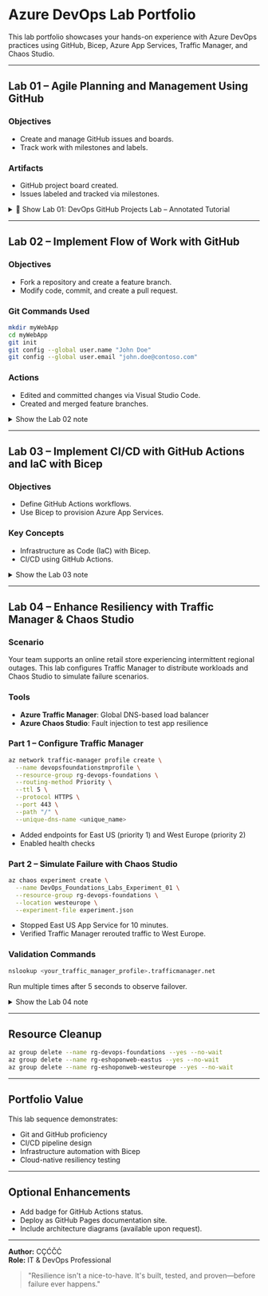 # Azure DevOps Lab Portfolio

This lab portfolio showcases your hands-on experience with Azure DevOps practices using GitHub, Bicep, Azure App Services, Traffic Manager, and Chaos Studio.

---

## Lab 01 – Agile Planning and Management Using GitHub

### Objectives
- Create and manage GitHub issues and boards.
- Track work with milestones and labels.

### Artifacts
- GitHub project board created.
- Issues labeled and tracked via milestones.



<details>
<summary>📁 Show Lab 01: DevOps GitHub Projects Lab – Annotated Tutorial</summary>

This lab demonstrates how to set up GitHub repositories, milestones, issues, projects, and project boards using Agile principles. Each step is **annotated** to help you understand the purpose behind the action.

---

## A: Create a GitHub Repo, Project, and Project Board

💡 **Purpose**: Establish the foundation for Agile planning and tracking by organizing work into milestones, issues, and visual project boards.

### Task 1: Create a GitHub Repo

1. Open a browser and go to [https://github.com](https://github.com).
2. **Login** using your GitHub account.
3. Click **Repositories > New** to start a new repository.
4. Fill in the repository details:
   - **Owner**: Your GitHub username.
   - **Repository name**: `DevOpsCoreIntroRepo`
   - **Visibility**: Set to `Private`.
   - **README**: Enable "Add a README file" ✅
   - **.gitignore**: Choose `Visual Studio` ➡️ *ignores typical build artifacts for .NET projects.*
   - **License**: Select `MIT` ➡️ *a permissive open-source license.*
5. Click **Create repository**.

> 🛠️ **Why this matters**: A well-initialized repo with a README, .gitignore, and license prepares your project for tracking and collaboration from day one.

---

### Task 2: Create GitHub Milestones and Issues

> 🧭 **Milestones help you track progress toward major objectives. Issues represent specific tasks or bugs.**

1. On the `DevOpsCoreIntroRepo` page, select the **Issues** tab.
2. Click **Milestones > New milestone**
   - **Title**: `alpha release`
   - **Due date**: One week from today
   - **Description**: "Completion of the alpha release"
   - Click **Create milestone**
3. Repeat to create `beta release` (due in 2 weeks, description: "Completion of the beta release")
4. Return to **Issues > New issue**
   - **Title**: `Repo README page is empty`
   - **Description**: "Brevity might be a virtue, but this README page can really use some text."
   - Set **Milestone**: `alpha release`
   - Set **Label**: `bug`
   - Click **Create**

> 📌 **Note**: Milestones let you visually monitor how close you are to a release. Labels categorize and filter issues.

---

### Task 3: Create a GitHub Project

> 🧱 **GitHub Projects let you group issues and tasks into structured workflows – table, board, or roadmap views.**

1. From the GitHub home, click your **avatar icon > Your Projects > New Project**
2. Select the **Team planning** template
3. Open the autogenerated project → open **Project settings**
4. Update project settings:
   - **Name**: `DevOps Core Intro Project`
   - **Short description**: `Introduction to GitHub Projects`
   - Click **Save**
5. In the README section, paste the following:

```markdown
### Welcome to DevOps Core Intro Project ###

**Projects are a customizable, flexible tool for planning and tracking your work.**

To find out more, refer to GitHub documentation [about Projects](https://docs.github.com/issues/planning-and-tracking-with-projects/learningabout-projects/about-projects).
```

6. Click **Preview**, then **Save**
7. Scroll to the **Danger zone** and **note** visibility/close/delete options (do not act)
8. Scroll back and explore options to **Manage access** and **custom fields**
9. Exit settings by clicking `<– Settings`

> ⚙️ **Tip**: The project README is a landing page – document what this project tracks.

---

### Task 4: Create a GitHub Project Board

> 📊 **Kanban-style boards help you visualize and manage workflow across Todo → In Progress → Done.**

1. On the DevOps Core Intro Project page, select the **Backlog caret > Layout > Board**
2. Review default columns:
   - `Todo`
   - `In Progress`
   - `Done`
3. Add a new column:
   - Click `+ New Column`
   - **Label**: `Review In Progress`
   - **Description**: `This item is being reviewed`
   - Choose a color
   - Click **Save**
4. Drag the new column between `In Progress` and `Done`

> 🎯 **Key takeaway**: Kanban columns model real-world team status. You can drag items across statuses for visual progress tracking.

---

## B: Create and Manage Project Board Items

> ✍️ **Items can be added as drafts or linked to existing issues. These represent actionable work.**

### Task 1: Add a Draft Item

1. In the `Todo` column, click **+ Add item**
2. Type: `Missing Wiki`, then press `Ctrl + Enter`
3. Click **... > Convert to issue**
4. In the dropdown, select `DevOpsCoreIntroRepo`
5. Click the created **Missing Wiki** issue
6. Add **label**: `enhancement`
7. Add **milestone**: `alpha release`
8. Close the issue pane
9. Add another item: `Additional collaborators needed`, press `Ctrl + Enter`
10. Convert it to an issue in `DevOpsCoreIntroRepo`

### Task 2: Add an Item Based on an Issue

1. In the `Todo` column, click **+ Add item**
2. Type `#` → choose `DevOpsCoreIntroRepo`
3. Select: `Repo README page is empty (#1)`
4. Open the issue pane → add **Assignee**: yourself
5. Move it to `In Progress`

> 🔄 **Issue linking bridges your planning board to your code-level tasks.**

### Task 3: Review Automation Settings

1. In project, click **Ellipsis > Workflows**
2. Review **Item closed** workflow → auto-moves item to `Done` upon close
3. Navigate to your repo → open **README.md**
4. Click pencil ✏️ to edit → replace with:

```markdown
### Welcome to DevOps Core Intro Project Repository ###

**Projects are a customizable, flexible tool for planning and tracking your work.**

To find out more, refer to [GitHub documentation](https://docs.github.com/issues/planning-and-tracking-with-projects/learningabout-projects/about-projects).
```

5. Click **Commit changes**
6. Open **Issues > Repo README page is empty**
7. Click **Close issue**

> ✅ **This triggers automation**: The item moves to `Done`, and the milestone shows 50% progress.

8. Refresh project board to confirm item is in `Done`

> 🧪 **Automation makes boards self-updating — reducing manual status changes.**

</details>


---

## Lab 02 – Implement Flow of Work with GitHub

### Objectives
- Fork a repository and create a feature branch.
- Modify code, commit, and create a pull request.

### Git Commands Used
```bash
mkdir myWebApp
cd myWebApp
git init
git config --global user.name "John Doe"
git config --global user.email "john.doe@contoso.com"
```

### Actions
- Edited and committed changes via Visual Studio Code.
- Created and merged feature branches.

<details>
<summary> Show the Lab 02 note </summary>

## A: Create a GitHub Repo, Project, and Project Board

> 💡 **Purpose**: Establish the foundation for Agile planning and tracking by organizing work into milestones, issues, and visual project boards.

### Task 1: Create a GitHub Repo

1. Open a browser and go to [https://github.com](https://github.com).
2. **Login** using your GitHub account.
3. Click **Repositories > New** to start a new repository.
4. Fill in the repository details:
   - **Owner**: Your GitHub username.
   - **Repository name**: `DevOpsCoreIntroRepo`
   - **Visibility**: Set to `Private`.
   - **README**: Enable "Add a README file" ✅
   - **.gitignore**: Choose `Visual Studio` ➡️ *ignores typical build artifacts for .NET projects.*
   - **License**: Select `MIT` ➡️ *a permissive open-source license.*
5. Click **Create repository**.

> 🛠️ **Why this matters**: A well-initialized repo with a README, .gitignore, and license prepares your project for tracking and collaboration from day one.

---

### Task 2: Create GitHub Milestones and Issues

> 🧭 **Milestones help you track progress toward major objectives. Issues represent specific tasks or bugs.**

1. On the `DevOpsCoreIntroRepo` page, select the **Issues** tab.
2. Click **Milestones > New milestone**
   - **Title**: `alpha release`
   - **Due date**: One week from today
   - **Description**: "Completion of the alpha release"
   - Click **Create milestone**
3. Repeat to create `beta release` (due in 2 weeks, description: "Completion of the beta release")
4. Return to **Issues > New issue**
   - **Title**: `Repo README page is empty`
   - **Description**: "Brevity might be a virtue, but this README page can really use some text."
   - Set **Milestone**: `alpha release`
   - Set **Label**: `bug`
   - Click **Create**

> 📌 **Note**: Milestones let you visually monitor how close you are to a release. Labels categorize and filter issues.

---

### Task 3: Create a GitHub Project

> 🧱 **GitHub Projects let you group issues and tasks into structured workflows – table, board, or roadmap views.**

1. From the GitHub home, click your **avatar icon > Your Projects > New Project**
2. Select the **Team planning** template
3. Open the autogenerated project → open **Project settings**
4. Update project settings:
   - **Name**: `DevOps Core Intro Project`
   - **Short description**: `Introduction to GitHub Projects`
   - Click **Save**
5. In the README section, paste the following:

```markdown
### Welcome to DevOps Core Intro Project ###

**Projects are a customizable, flexible tool for planning and tracking your work.**

To find out more, refer to GitHub documentation [about Projects](https://docs.github.com/issues/planning-and-tracking-with-projects/learningabout-projects/about-projects).
```

6. Click **Preview**, then **Save**
7. Scroll to the **Danger zone** and **note** visibility/close/delete options (do not act)
8. Scroll back and explore options to **Manage access** and **custom fields**
9. Exit settings by clicking `<– Settings`

> ⚙️ **Tip**: The project README is a landing page – document what this project tracks.

---

### Task 4: Create a GitHub Project Board

> 📊 **Kanban-style boards help you visualize and manage workflow across Todo → In Progress → Done.**

1. On the DevOps Core Intro Project page, select the **Backlog caret > Layout > Board**
2. Review default columns:
   - `Todo`
   - `In Progress`
   - `Done`
3. Add a new column:
   - Click `+ New Column`
   - **Label**: `Review In Progress`
   - **Description**: `This item is being reviewed`
   - Choose a color
   - Click **Save**
4. Drag the new column between `In Progress` and `Done`

> 🎯 **Key takeaway**: Kanban columns model real-world team status. You can drag items across statuses for visual progress tracking.

---

## B: Create and Manage Project Board Items

> ✍️ **Items can be added as drafts or linked to existing issues. These represent actionable work.**

### Task 1: Add a Draft Item

1. In the `Todo` column, click **+ Add item**
2. Type: `Missing Wiki`, then press `Ctrl + Enter`
3. Click **... > Convert to issue**
4. In the dropdown, select `DevOpsCoreIntroRepo`
5. Click the created **Missing Wiki** issue
6. Add **label**: `enhancement`
7. Add **milestone**: `alpha release`
8. Close the issue pane
9. Add another item: `Additional collaborators needed`, press `Ctrl + Enter`
10. Convert it to an issue in `DevOpsCoreIntroRepo`

### Task 2: Add an Item Based on an Issue

1. In the `Todo` column, click **+ Add item**
2. Type `#` → choose `DevOpsCoreIntroRepo`
3. Select: `Repo README page is empty (#1)`
4. Open the issue pane → add **Assignee**: yourself
5. Move it to `In Progress`

> 🔄 **Issue linking bridges your planning board to your code-level tasks.**

### Task 3: Review Automation Settings

1. In project, click **Ellipsis > Workflows**
2. Review **Item closed** workflow → auto-moves item to `Done` upon close
3. Navigate to your repo → open **README.md**
4. Click pencil ✏️ to edit → replace with:

```markdown
### Welcome to DevOps Core Intro Project Repository ###

**Projects are a customizable, flexible tool for planning and tracking your work.**

To find out more, refer to [GitHub documentation](https://docs.github.com/issues/planning-and-tracking-with-projects/learningabout-projects/about-projects).
```

5. Click **Commit changes**
6. Open **Issues > Repo README page is empty**
7. Click **Close issue**

> ✅ **This triggers automation**: The item moves to `Done`, and the milestone shows 50% progress.

8. Refresh project board to confirm item is in `Done`

> 🧪 **Automation makes boards self-updating — reducing manual status changes.**

---

</details>

---

## Lab 03 – Implement CI/CD with GitHub Actions and IaC with Bicep

### Objectives
- Define GitHub Actions workflows.
- Use Bicep to provision Azure App Services.

### Key Concepts
- Infrastructure as Code (IaC) with Bicep.
- CI/CD using GitHub Actions.

<details>
<summary> Show the Lab 03 note </summary>


---

## A: Create a GitHub Repo, Project, and Project Board

> 💡 **Purpose**: Establish the foundation for Agile planning and tracking by organizing work into milestones, issues, and visual project boards.

### Task 1: Create a GitHub Repo

1. Open a browser and go to [https://github.com](https://github.com).
2. **Login** using your GitHub account.
3. Click **Repositories > New** to start a new repository.
4. Fill in the repository details:
   - **Owner**: Your GitHub username.
   - **Repository name**: `DevOpsCoreIntroRepo`
   - **Visibility**: Set to `Private`.
   - **README**: Enable "Add a README file" ✅
   - **.gitignore**: Choose `Visual Studio` ➡️ *ignores typical build artifacts for .NET projects.*
   - **License**: Select `MIT` ➡️ *a permissive open-source license.*
5. Click **Create repository**.

> 🛠️ **Why this matters**: A well-initialized repo with a README, .gitignore, and license prepares your project for tracking and collaboration from day one.

---

### Task 2: Create GitHub Milestones and Issues

> 🧭 **Milestones help you track progress toward major objectives. Issues represent specific tasks or bugs.**

1. On the `DevOpsCoreIntroRepo` page, select the **Issues** tab.
2. Click **Milestones > New milestone**
   - **Title**: `alpha release`
   - **Due date**: One week from today
   - **Description**: "Completion of the alpha release"
   - Click **Create milestone**
3. Repeat to create `beta release` (due in 2 weeks, description: "Completion of the beta release")
4. Return to **Issues > New issue**
   - **Title**: `Repo README page is empty`
   - **Description**: "Brevity might be a virtue, but this README page can really use some text."
   - Set **Milestone**: `alpha release`
   - Set **Label**: `bug`
   - Click **Create**

> 📌 **Note**: Milestones let you visually monitor how close you are to a release. Labels categorize and filter issues.

---

### Task 3: Create a GitHub Project

> 🧱 **GitHub Projects let you group issues and tasks into structured workflows – table, board, or roadmap views.**

1. From the GitHub home, click your **avatar icon > Your Projects > New Project**
2. Select the **Team planning** template
3. Open the autogenerated project → open **Project settings**
4. Update project settings:
   - **Name**: `DevOps Core Intro Project`
   - **Short description**: `Introduction to GitHub Projects`
   - Click **Save**
5. In the README section, paste the following:

```markdown
### Welcome to DevOps Core Intro Project ###

**Projects are a customizable, flexible tool for planning and tracking your work.**

To find out more, refer to GitHub documentation [about Projects](https://docs.github.com/issues/planning-and-tracking-with-projects/learningabout-projects/about-projects).
```

6. Click **Preview**, then **Save**
7. Scroll to the **Danger zone** and **note** visibility/close/delete options (do not act)
8. Scroll back and explore options to **Manage access** and **custom fields**
9. Exit settings by clicking `<– Settings`

> ⚙️ **Tip**: The project README is a landing page – document what this project tracks.

---

### Task 4: Create a GitHub Project Board

> 📊 **Kanban-style boards help you visualize and manage workflow across Todo → In Progress → Done.**

1. On the DevOps Core Intro Project page, select the **Backlog caret > Layout > Board**
2. Review default columns:
   - `Todo`
   - `In Progress`
   - `Done`
3. Add a new column:
   - Click `+ New Column`
   - **Label**: `Review In Progress`
   - **Description**: `This item is being reviewed`
   - Choose a color
   - Click **Save**
4. Drag the new column between `In Progress` and `Done`

> 🎯 **Key takeaway**: Kanban columns model real-world team status. You can drag items across statuses for visual progress tracking.

---

## B: Create and Manage Project Board Items

> ✍️ **Items can be added as drafts or linked to existing issues. These represent actionable work.**

### Task 1: Add a Draft Item

1. In the `Todo` column, click **+ Add item**
2. Type: `Missing Wiki`, then press `Ctrl + Enter`
3. Click **... > Convert to issue**
4. In the dropdown, select `DevOpsCoreIntroRepo`
5. Click the created **Missing Wiki** issue
6. Add **label**: `enhancement`
7. Add **milestone**: `alpha release`
8. Close the issue pane
9. Add another item: `Additional collaborators needed`, press `Ctrl + Enter`
10. Convert it to an issue in `DevOpsCoreIntroRepo`

### Task 2: Add an Item Based on an Issue

1. In the `Todo` column, click **+ Add item**
2. Type `#` → choose `DevOpsCoreIntroRepo`
3. Select: `Repo README page is empty (#1)`
4. Open the issue pane → add **Assignee**: yourself
5. Move it to `In Progress`

> 🔄 **Issue linking bridges your planning board to your code-level tasks.**

### Task 3: Review Automation Settings

1. In project, click **Ellipsis > Workflows**
2. Review **Item closed** workflow → auto-moves item to `Done` upon close
3. Navigate to your repo → open **README.md**
4. Click pencil ✏️ to edit → replace with:

```markdown
### Welcome to DevOps Core Intro Project Repository ###

**Projects are a customizable, flexible tool for planning and tracking your work.**

To find out more, refer to [GitHub documentation](https://docs.github.com/issues/planning-and-tracking-with-projects/learningabout-projects/about-projects).
```

5. Click **Commit changes**
6. Open **Issues > Repo README page is empty**
7. Click **Close issue**

> ✅ **This triggers automation**: The item moves to `Done`, and the milestone shows 50% progress.

8. Refresh project board to confirm item is in `Done`

> 🧪 **Automation makes boards self-updating — reducing manual status changes.**

</details>

---

## Lab 04 – Enhance Resiliency with Traffic Manager & Chaos Studio

### Scenario
Your team supports an online retail store experiencing intermittent regional outages. This lab configures Traffic Manager to distribute workloads and Chaos Studio to simulate failure scenarios.

### Tools
- **Azure Traffic Manager**: Global DNS-based load balancer
- **Azure Chaos Studio**: Fault injection to test app resilience

### Part 1 – Configure Traffic Manager
```bash
az network traffic-manager profile create \
  --name devopsfoundationstmprofile \
  --resource-group rg-devops-foundations \
  --routing-method Priority \
  --ttl 5 \
  --protocol HTTPS \
  --port 443 \
  --path "/" \
  --unique-dns-name <unique_name>
```

- Added endpoints for East US (priority 1) and West Europe (priority 2)
- Enabled health checks

### Part 2 – Simulate Failure with Chaos Studio
```bash
az chaos experiment create \
  --name DevOps_Foundations_Labs_Experiment_01 \
  --resource-group rg-devops-foundations \
  --location westeurope \
  --experiment-file experiment.json
```

- Stopped East US App Service for 10 minutes.
- Verified Traffic Manager rerouted traffic to West Europe.

### Validation Commands
```bash
nslookup <your_traffic_manager_profile>.trafficmanager.net
```

Run multiple times after 5 seconds to observe failover.

<details>
<summary> Show the Lab 04 note </summary>


</details>

---

## Resource Cleanup
```bash
az group delete --name rg-devops-foundations --yes --no-wait
az group delete --name rg-eshoponweb-eastus --yes --no-wait
az group delete --name rg-eshoponweb-westeurope --yes --no-wait
```

---

## Portfolio Value
This lab sequence demonstrates:
- Git and GitHub proficiency
- CI/CD pipeline design
- Infrastructure automation with Bicep
- Cloud-native resiliency testing

---

## Optional Enhancements
- Add badge for GitHub Actions status.
- Deploy as GitHub Pages documentation site.
- Include architecture diagrams (available upon request).

---

**Author:** CÇĆČĊ  
**Role:** IT & DevOps Professional

> "Resilience isn't a nice-to-have. It's built, tested, and proven—before failure ever happens."
